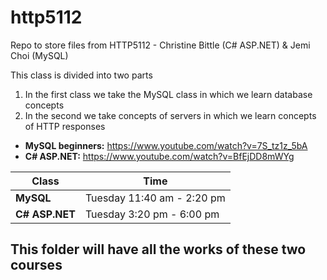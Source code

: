 # http5112
Repo to store files from HTTP5112 - Christine Bittle (C# ASP.NET) & Jemi Choi (MySQL)

This class is divided into two parts
 1. In the first class we take the MySQL class in which we learn database concepts
 2. In the second we take concepts of servers in which we learn concepts of HTTP responses

 - **MySQL beginners:** https://www.youtube.com/watch?v=7S_tz1z_5bA
 - **C# ASP.NET:** https://www.youtube.com/watch?v=BfEjDD8mWYg

| Class | Time |
| ----------- | ----------- |
| **MySQL** | Tuesday 11:40 am - 2:20 pm |
| **C# ASP.NET** | Tuesday 3:20 pm - 6:00 pm |

## This folder will have all the works of these two courses